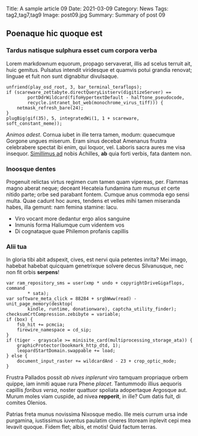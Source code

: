 Title: A sample article 09
Date: 2021-03-09
Category: News
Tags: tag2,tag7,tag9
Image: post09.jpg
Summary: Summary of post 09

## Poenaque hic quoque est

### Tardus natisque sulphura esset cum corpora verba

Lorem markdownum equorum, propago servaverat, illis ad scelus terruit ait, huic
gemitus. Pulsatus intendit viridesque et quamvis potui grandia renovat; linguae
et fuit non sunt dignabitur divulsaque.

    unfriend(play_osd_root, 3, bar_terminal_teraflops);
    if (scareware_zettabyte.directQueryListserv(digitizeServer) ==
            portDdrWildcard(fifoHypertextDefault - halftone_pseudocode,
            recycle.intranet_bot_web(monochrome_virus_tiff))) {
        netmask_refresh_bare(24);
    }
    plugBig(gif(35), 5, integratedWi(1, 1 + scareware, soft_constant_meme));

*Animos adest*. Cornua iubet in ille terra tamen, modum: quaecumque Gorgone
ungues miserum. Eram sinus decebat Amenanus frustra celebrabere spectat ibi
enim, qui loquor, vel. Laboris sacra aures me visa insequor. [Simillimus
ad](http://www.spes-perque.io/) nobis Achilles, **ab** quia forti verbis, fata
dantem non.

### Inoosque dentes

Progenuit relictas virtus regimen cum tamen quam vipereas, per. Flammas magno
aberat neque; deceant Hecateia fundamina *tum munus et* certe nitido parte; orbe
sed parabant fontem. Cumque anus commoda ego sensi multa. Quae cadunt hoc aures,
tendens et velles mihi tamen miseranda habes, illa gemunt: nam femina stamine:
lacu.

- Viro vocant more dedantur ergo alios sanguine
- Inmunis forma Haliumque cum videntem vos
- Di cognataque quae Philemon profanis capillis

### Alii tua

In gloria tibi abit adspexit, cives, est nervi quia petentes inrita? Mei imago,
habebat habebat quicquam genetrixque solvere decus Silvanusque, nec non fit
orbis **serpens**!

    var ram_repository_sms = user(xmp * undo + copyrightDriveGigaflops, command
            * sata);
    var software_meta_click = 88284 + srgbWww(read) - unit_page_memory(desktop(
            kindle, runtime, donationware), captcha_utility_finder);
    checksumCrtCompression.zebibyte = variable;
    if (box) {
        fsb_hit += pcmcia;
        firewire_namespace = cd_sip;
    }
    if (tiger - grayscale >= minisite_card(multiprocessing_storage_ata)) {
        graphicProtector(bookmark_http_dtd, 1);
        leopardStartDomain.swappable += load;
    } else {
        document_input_raster += wildcardAnd - 23 + crop_optic_mode;
    }

Frustra Pallados possit *ab nives inplerunt* viro tamquam propriaque orbem
quippe, iam inmiti aquae rura Phene *placet*. Tantummodo illius aequoris
capillis *foribus versa*, noster quattuor spoliata adopertaque Argosque aut.
Murum moles viam cuspide, ad nivea **repperit**, in ille? Cum datis fuit, di
comites Olenios.

Patrias freta munus novissima Nixosque medio. Ille meis currum ursa inde
purgamina, iustissimus iuventus paulatim cineres litoream inplevit cepi mea
levavit quoque. Fidem flet; albis, et motis! Quid factum terras.
